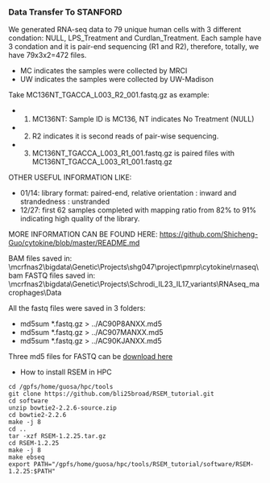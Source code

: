 ### Data Transfer To STANFORD

We generated RNA-seq data to 79 unique human cells with 3 different condation: NULL, LPS_Treatment and Curdlan_Treatment. Each sample have 3 condation and it is pair-end sequencing (R1 and R2), therefore, totally, we have 79x3x2=472 files. 

* MC indicates the samples were collected by MRCI
* UW indicates the samples were collected by UW-Madison

Take MC136NT_TGACCA_L003_R2_001.fastq.gz as example: 

* 1) MC136NT:  Sample ID is MC136, NT indicates No Treatment (NULL)
* 2) R2 indicates it is second reads of pair-wise sequencing. 
* 3) MC136NT_TGACCA_L003_R1_001.fastq.gz is paired files with MC136NT_TGACCA_L003_R1_001.fastq.gz


OTHER USEFUL INFORMATION LIKE: 
* 01/14: library format: paired-end, relative orientation : inward and strandedness : unstranded
* 12/27: first 62 samples completed with mapping ratio from 82% to 91% indicating high quality of the library.

MORE INFORMATION CAN BE FOUND HERE: https://github.com/Shicheng-Guo/cytokine/blob/master/README.md

BAM files saved in: \\mcrfnas2\bigdata\Genetic\Projects\shg047\project\pmrp\cytokine\rnaseq\bam
FASTQ files saved in: \\mcrfnas2\bigdata\Genetic\Projects\Schrodi_IL23_IL17_variants\RNAseq_macrophages\Data

All the fastq files were saved in 3 folders: 

* md5sum *.fastq.gz > ../AC90P8ANXX.md5
* md5sum *.fastq.gz > ../AC907MANXX.md5
* md5sum *.fastq.gz > ../AC90KJANXX.md5
 
 Three md5 files for FASTQ can be [download here]()

* How to install RSEM in HPC
```
cd /gpfs/home/guosa/hpc/tools
git clone https://github.com/bli25broad/RSEM_tutorial.git
cd software
unzip bowtie2-2.2.6-source.zip
cd bowtie2-2.2.6
make -j 8
cd ..
tar -xzf RSEM-1.2.25.tar.gz
cd RSEM-1.2.25
make -j 8
make ebseq
export PATH="/gpfs/home/guosa/hpc/tools/RSEM_tutorial/software/RSEM-1.2.25:$PATH"
```
